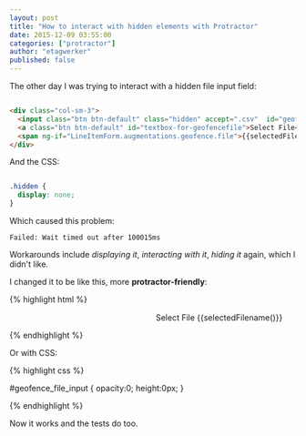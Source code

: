 ```yaml
---
layout: post
title: "How to interact with hidden elements with Protractor"
date: 2015-12-09 03:55:00
categories: ["protractor"]
author: "etagwerker"
published: false
---
```


The other day I was trying to interact with a hidden file input field:

```html

<div class="col-sm-3">
  <input class="btn btn-default" class="hidden" accept=".csv"  id="geofence_file_input">
  <a class="btn btn-default" id="textbox-for-geofencefile">Select File</a>
  <span ng-if="LineItemForm.augmentations.geofence.file">{{selectedFilename()}}</span>
</div>

```

And the CSS:

```css

.hidden {
  display: none;
}

```

Which caused this problem:

    Failed: Wait timed out after 100015ms

Workarounds include _displaying it_, _interacting with it_, _hiding it_ again, which I didn't like.

<!--more-->

I changed it to be like this, more **protractor-friendly**:

{% highlight html %}

<div class="col-sm-3">
  <input class="btn btn-default" style="opacity:0;height:0px;" accept=".csv"  id="geofence_file_input" type="file">
  <a class="btn btn-default" id="textbox-for-geofencefile" ng-click="selectFile(this)">Select File</a>
  <span ng-if="LineItemForm.augmentations.geofence.file">{{selectedFilename()}}</span>
</div>

{% endhighlight %}

Or with CSS:

{% highlight css %}

#geofence_file_input {
  opacity:0;
  height:0px;
}

{% endhighlight %}

Now it works and the tests do too.
